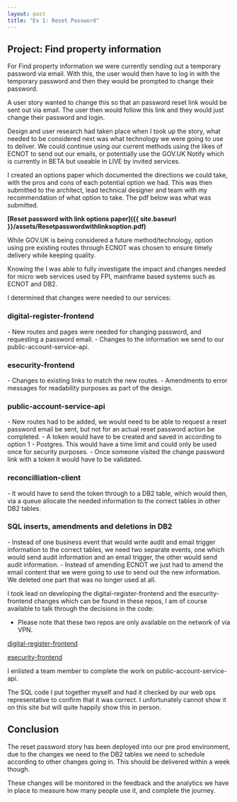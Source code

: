 ```yaml
---
layout: post
title: "Ex 1: Reset Password"
---
```


<h2>Project: Find property information</h2>

For Find property information we were currently sending out a temporary password via email.  With this, the user would then have to log in with the temporary password and then they would be prompted to change their password.

A user story wanted to change this so that an password reset link would be sent out via email.  The user then would follow this link and they would just change their password and login.

Design and user research had taken place when I took up the story, what needed to be considered next was what technology we were going to use to deliver.  We could continue using our current methods using the likes of ECNOT to send out our emails, or potentially use the GOV.UK Notify which is currently in BETA but useable in LIVE by invited services.

I created an options paper which documented the directions we could take, with the pros and cons of each potential option we had.  This was then submitted to the architect, lead technical designer and team with my recommendation of what option to take.  The pdf below was what was submitted.

<b>[Reset password with link options paper]({{ site.baseurl }}/assets/Resetpasswordwithlinksoption.pdf)</b>

While GOV.UK is being considered a future method/technology, option using pre existing routes through ECNOT was chosen to ensure timely delivery while keeping quality.

Knowing the I was able to fully investigate the impact and changes needed for micro web services used by FPI, mainframe based systems such as ECNOT and DB2.

I determined that changes were needed to our services:

<h3>digital-register-frontend</h3>
 - New routes and pages were needed for changing password, and requesting a password email.  
 - Changes to the information we send to our public-account-service-api.

<h3>esecurity-frontend</h3>
 - Changes to existing links to match the new routes.
 - Amendments to error messages for readability purposes as part of the design.

<h3>public-account-service-api</h3>
 - New routes had to be added, we would need to be able to request a reset password email be sent, but not for an actual reset password action be completed.
 - A token would have to be created and saved in according to option 1 - Postgres.  This would have a time limit and could only be used once for security purposes.
 - Once someone visited the change password link with a token it would have to be validated.

<h3>reconcilliation-client</h3>
 - It would have to send the token through to a DB2 table, which would then, via a queue allocate the needed information to the correct tables in other DB2 tables.

<h3>SQL inserts, amendments and deletions in DB2</h3>
 - Instead of one business event that would write audit and email trigger information to the correct tables, we need two separate events, one which would send audit information and an email trigger, the other would send audit information.
 - Instead of amending ECNOT we just had to amend the email content that we were going to use to send out the new information.  We deleted one part that was no longer used at all.

I took lead on developing the digital-register-frontend and the esecurity-frontend changes which can be found in these repos, I am of course available to talk through the decisions in the code:

* Please note that these two repos are only available on the network of via VPN.

<a href="http://192.168.249.38/digital-register-view/digital-register-frontend">digital-register-frontend</a>

<a href="http://192.168.249.38/digital-register-view/esecurity-frontend">esecurity-frontend</a>

I enlisted a team member to complete the work on public-account-service-api.

The SQL code I put together myself and had it checked by our web ops representative to confirm that it was correct.  I unfortunately cannot show it on this site but will quite happily show this in person.

<h2>Conclusion</h2>

The reset password story has been deployed into our pre prod environment, due to the changes we need to the DB2 tables we need to schedule according to other changes going in.  This should be delivered within a week though.

These changes will be monitored in the feedback and the analytics we have in place to measure how many people use it, and complete the journey.
